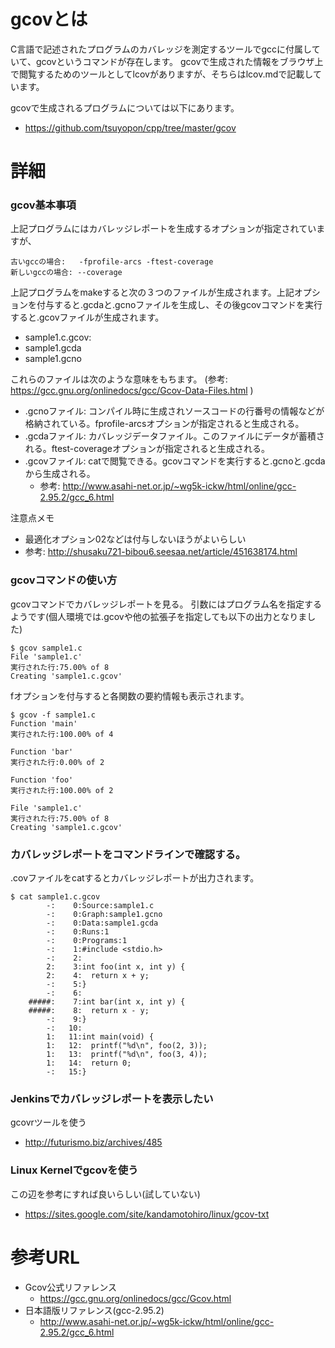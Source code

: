 # gcovとは
C言語で記述されたプログラムのカバレッジを測定するツールでgccに付属していて、gcovというコマンドが存在します。
gcovで生成された情報をブラウザ上で閲覧するためのツールとしてlcovがありますが、そちらはlcov.mdで記載しています。

gcovで生成されるプログラムについては以下にあります。
- https://github.com/tsuyopon/cpp/tree/master/gcov

# 詳細

### gcov基本事項
上記プログラムにはカバレッジレポートを生成するオプションが指定されていますが、
```
古いgccの場合:   -fprofile-arcs -ftest-coverage
新しいgccの場合: --coverage
```

上記プログラムをmakeすると次の３つのファイルが生成されます。上記オプションを付与すると.gcdaと.gcnoファイルを生成し、その後gcovコマンドを実行すると.gcovファイルが生成されます。
- sample1.c.gcov: 
- sample1.gcda
- sample1.gcno

これらのファイルは次のような意味をもちます。 (参考: https://gcc.gnu.org/onlinedocs/gcc/Gcov-Data-Files.html )
- .gcnoファイル: コンパイル時に生成されソースコードの行番号の情報などが格納されている。fprofile-arcsオプションが指定されると生成される。
- .gcdaファイル: カバレッジデータファイル。このファイルにデータが蓄積される。ftest-coverageオプションが指定されると生成される。
- .gcovファイル: catで閲覧できる。gcovコマンドを実行すると.gcnoと.gcdaから生成される。
  - 参考: http://www.asahi-net.or.jp/~wg5k-ickw/html/online/gcc-2.95.2/gcc_6.html

注意点メモ
- 最適化オプション02などは付与しないほうがよいらしい
- 参考: http://shusaku721-bibou6.seesaa.net/article/451638174.html


### gcovコマンドの使い方
gcovコマンドでカバレッジレポートを見る。
引数にはプログラム名を指定するようです(個人環境では.gcovや他の拡張子を指定しても以下の出力となりました)
```
$ gcov sample1.c
File 'sample1.c'
実行された行:75.00% of 8
Creating 'sample1.c.gcov'
```

fオプションを付与すると各関数の要約情報も表示されます。
```
$ gcov -f sample1.c
Function 'main'
実行された行:100.00% of 4

Function 'bar'
実行された行:0.00% of 2

Function 'foo'
実行された行:100.00% of 2

File 'sample1.c'
実行された行:75.00% of 8
Creating 'sample1.c.gcov'
```

### カバレッジレポートをコマンドラインで確認する。
.covファイルをcatするとカバレッジレポートが出力されます。
```
$ cat sample1.c.gcov 
        -:    0:Source:sample1.c
        -:    0:Graph:sample1.gcno
        -:    0:Data:sample1.gcda
        -:    0:Runs:1
        -:    0:Programs:1
        -:    1:#include <stdio.h>
        -:    2:
        2:    3:int foo(int x, int y) {
        2:    4:  return x + y;
        -:    5:}
        -:    6:
    #####:    7:int bar(int x, int y) {
    #####:    8:  return x - y;
        -:    9:}
        -:   10:
        1:   11:int main(void) {
        1:   12:  printf("%d\n", foo(2, 3));
        1:   13:  printf("%d\n", foo(3, 4));
        1:   14:  return 0;
        -:   15:}
```

### Jenkinsでカバレッジレポートを表示したい
gcovrツールを使う
- http://futurismo.biz/archives/485

### Linux Kernelでgcovを使う
この辺を参考にすれば良いらしい(試していない)
- https://sites.google.com/site/kandamotohiro/linux/gcov-txt

# 参考URL
- Gcov公式リファレンス
  - https://gcc.gnu.org/onlinedocs/gcc/Gcov.html
- 日本語版リファレンス(gcc-2.95.2)
  - http://www.asahi-net.or.jp/~wg5k-ickw/html/online/gcc-2.95.2/gcc_6.html
